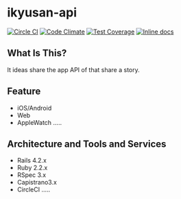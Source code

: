 # ikyusan-api

[![Circle CI](https://circleci.com/gh/sekainohajimari/ikyusan-api.svg?style=svg)](https://circleci.com/gh/sekainohajimari/ikyusan-api)
[![Code Climate](https://codeclimate.com/github/sekainohajimari/ikyusan-api/badges/gpa.svg)](https://codeclimate.com/github/sekainohajimari/ikyusan-api)
[![Test Coverage](https://codeclimate.com/github/sekainohajimari/ikyusan-api/badges/coverage.svg)](https://codeclimate.com/github/sekainohajimari/ikyusan-api/coverage)
[![Inline docs](http://inch-ci.org/github/sekainohajimari/ikyusan-api.svg?branch=master)](http://inch-ci.org/github/sekainohajimari/ikyusan-api)

## What Is This?
It ideas share the app API of that share a story.



## Feature
* iOS/Android
* Web
* AppleWatch
.....



## Architecture and Tools and Services
* Rails 4.2.x
* Ruby 2.2.x
* RSpec 3.x
* Capistrano3.x
* CircleCI
.....

